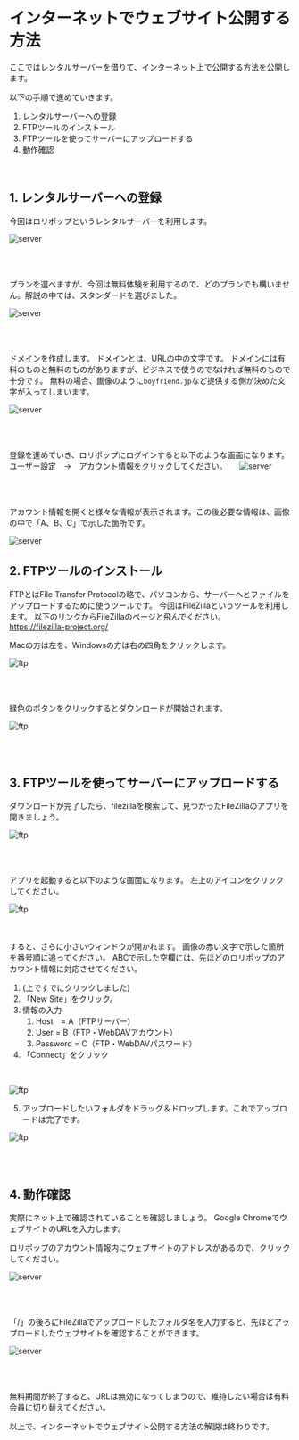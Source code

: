 # インターネットでウェブサイト公開する方法

ここではレンタルサーバーを借りて、インターネット上で公開する方法を公開します。

以下の手順で進めていきます。
1. レンタルサーバーへの登録
2. FTPツールのインストール
3. FTPツールを使ってサーバーにアップロードする
4. 動作確認

<br>

## 1. レンタルサーバーへの登録

今回はロリポップというレンタルサーバーを利用します。

![server](img/server1.png)

<br>
<br>

プランを選べますが、今回は無料体験を利用するので、どのプランでも構いません。解説の中では、スタンダードを選びました。

![server](img/server2.png)

<br>
<br>

ドメインを作成します。
ドメインとは、URLの中の文字です。
ドメインには有料のものと無料のものがありますが、ビジネスで使うのでなければ無料のもので十分です。
無料の場合、画像のように`boyfriend.jp`など提供する側が決めた文字が入ってしまいます。

![server](img/server3.png)

<br>
<br>

登録を進めていき、ロリポップにログインすると以下のような画面になります。
ユーザー設定　→　アカウント情報をクリックしてください。
　
![server](img/server4.png)

<br>
<br>

アカウント情報を開くと様々な情報が表示されます。この後必要な情報は、画像の中で「A、B、C」で示した箇所です。

![server](img/server5.png)



## 2. FTPツールのインストール

FTPとはFile Transfer Protocolの略で、パソコンから、サーバーへとファイルをアップロードするために使うツールです。
今回はFileZillaというツールを利用します。
以下のリンクからFileZillaのページと飛んでください。
<br>
https://filezilla-project.org/

Macの方は左を、Windowsの方は右の四角をクリックします。

![ftp](img/ftp1.png)

<br>
<br>

緑色のボタンをクリックするとダウンロードが開始されます。

![ftp](img/ftp2.png)

<br>
<br>

## 3. FTPツールを使ってサーバーにアップロードする

ダウンロードが完了したら、filezillaを検索して、見つかったFileZillaのアプリを開きましょう。

![ftp](img/ftp4.png)

<br>
<br>

アプリを起動すると以下のような画面になります。
左上のアイコンをクリックしてください。

![ftp](img/ftp5.png)

<br>
<br>
すると、さらに小さいウィンドウが開かれます。
画像の赤い文字で示した箇所を番号順に追ってください。
ABCで示した空欄には、先ほどのロリポップのアカウント情報に対応させてください。

1. (上ですでにクリックしました)
2. 「New Site」をクリック。
3. 情報の入力
   1. Host　= A（FTPサーバー）
   2. User = B（FTP・WebDAVアカウント）
   3. Password = C（FTP・WebDAVパスワード）
4. 「Connect」をクリック
<br>

![ftp](img/ftp6.png)
<br>

5. アップロードしたいフォルダをドラッグ＆ドロップします。これでアップロードは完了です。

![ftp](img/ftp7.png)

<br>
<br>

## 4. 動作確認

実際にネット上で確認されていることを確認しましょう。
Google ChromeでウェブサイトのURLを入力します。

ロリポップのアカウント情報内にウェブサイトのアドレスがあるので、クリックしてください。

![server](img/url_confirm.png)

<br>
<br>

「/」の後ろにFileZillaでアップロードしたフォルダ名を入力すると、先ほどアップロードしたウェブサイトを確認することができます。

![server](img/page_on_rental.jpg)

<br>
<br>

無料期間が終了すると、URLは無効になってしまうので、維持したい場合は有料会員に切り替えてください。
<br>

以上で、インターネットでウェブサイト公開する方法の解説は終わりです。


